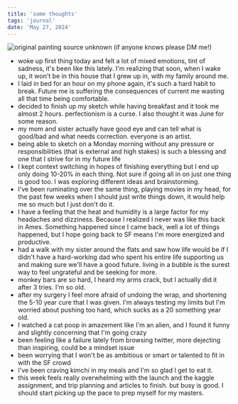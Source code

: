 ```yaml
---
title: 'some thoughts'
tags: 'journal'
date: 'May 27, 2024'
---
```


![original painting source unknown (if anyone knows please DM me!)](/images/handrose.png)

- woke up first thing today and felt a lot of mixed emotions, tint of sadness, it's been like this lately. I'm realizing that soon, when I wake up, it won't be in this house that I grew up in, with my family around me.
- I laid in bed for an hour on my phone again, it's such a hard habit to break. Future me is suffering the consequences of current me wasting all that time being comfortable.
- decided to finish up my sketch while having breakfast and it took me almost 2 hours. perfectionism is a curse. I also thought it was June for some reason.
- my mom and sister actually have good eye and can tell what is good/bad and what needs correction. everyone is an artist.
- being able to sketch on a Monday morning without any pressure or responsibilities (that is external and high stakes) is such a blessing and one that I strive for in my future life
- I kept context switching in hopes of finishing everything but I end up only doing 10-20% in each thing. Not sure if going all in on just one thing is good too. I was exploring different ideas and brainstorming.
- I've been ruminating over the same thing, playing movies in my head, for the past few weeks when I should just write things down, it would help me so much but I just don't do it.
- I have a feeling that the heat and humidity is a large factor for my headaches and dizziness. Because I realized I never was like this back in Ames. Something happened since I came back, well a lot of things happened, but I hope going back to SF means I'm more energized and productive.
- had a walk with my sister around the flats and saw how life would be if I didn't have a hard-working dad who spent his entire life supporting us and making sure we'll have a good future. living in a bubble is the surest way to feel ungrateful and be seeking for more.
- monkey bars are so hard, I heard my arms crack, but I actually did it after 3 tries. I'm so old.
- after my surgery I feel more afraid of undoing the wrap, and shortening the 5-10 year cure that I was given. I'm always testing my limits but I'm worried about pushing too hard, which sucks as a 20 something year old.
- I watched a cat poop in amazement like I'm an alien, and I found it funny and slightly concerning that I'm going crazy
- been feeling like a failure lately from browsing twitter, more dejecting than inspiring, could be a mindset issue
- been worrying that I won't be as ambitious or smart or talented to fit in with the SF crowd
- I've been craving kimchi in my meals and I'm so glad I get to eat it.
- this week feels really overwhelming with the launch and the kaggle assignment, and trip planning and articles to finish. but busy is good. I should start picking up the pace to prep myself for my masters.
